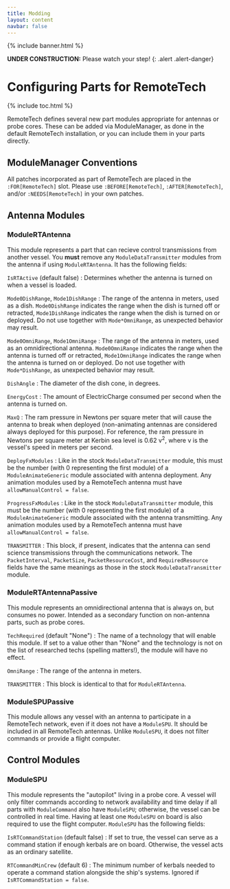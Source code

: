 ```yaml
---
title: Modding
layout: content
navbar: false
---
```


{% include banner.html %}

**UNDER CONSTRUCTION:** Please watch your step!
{: .alert .alert-danger}

# Configuring Parts for RemoteTech

{% include toc.html %}

RemoteTech defines several new part modules appropriate for antennas or probe cores. These can be added via ModuleManager, as done in the default RemoteTech installation, or you can include them in your parts directly.

## ModuleManager Conventions

All patches incorporated as part of RemoteTech are placed in the `:FOR[RemoteTech]` slot. Please use `:BEFORE[RemoteTech]`, `:AFTER[RemoteTech]`, and/or `:NEEDS[RemoteTech]` in your own patches.

## Antenna Modules

### ModuleRTAntenna

This module represents a part that can recieve control transmissions from another vessel. You **must** remove any `ModuleDataTransmitter` modules from the antenna if using `ModuleRTAntenna`. It has the following fields:

`IsRTActive` (default false)
: Determines whether the antenna is turned on when a vessel is loaded.

`Mode0DishRange`, `Mode1DishRange`
: The range of the antenna in meters, used as a dish. `Mode0DishRange` indicates the range when the dish is turned off or retracted, `Mode1DishRange` indicates the range when the dish is turned on or deployed. Do not use together with `Mode*OmniRange`, as unexpected behavior may result.

`Mode0OmniRange`, `Mode1OmniRange`
: The range of the antenna in meters, used as an omnidirectional antenna. `Mode0OmniRange` indicates the range when the antenna is turned off or retracted, `Mode1OmniRange` indicates the range when the antenna is turned on or deployed. Do not use together with `Mode*DishRange`, as unexpected behavior may result.

`DishAngle`
: The diameter of the dish cone, in degrees.

`EnergyCost`
: The amount of ElectricCharge consumed per second when the antenna is turned on.

`MaxQ`
: The ram pressure in Newtons per square meter that will cause the antenna to break when deployed (non-animating antennas are considered always deployed for this purpose). For reference, the ram pressure in Newtons per square meter at Kerbin sea level is 0.62 v<sup>2</sup>, where v is the vessel's speed in meters per second.

`DeployFxModules`
: Like in the stock `ModuleDataTransmitter` module, this must be the number (with 0 representing the first module) of a `ModuleAnimateGeneric` module associated with antenna deployment. Any animation modules used by a RemoteTech antenna must have `allowManualControl = false`.

`ProgressFxModules`
: Like in the stock `ModuleDataTransmitter` module, this must be the number (with 0 representing the first module) of a `ModuleAnimateGeneric` module associated with the antenna transmitting. Any animation modules used by a RemoteTech antenna must have `allowManualControl = false`.

`TRANSMITTER`
: This block, if present, indicates that the antenna can send science transmissions through the communications network. The `PacketInterval`, `PacketSize`, `PacketResourceCost`, and `RequiredResource` fields have the same meanings as those in the stock `ModuleDataTransmitter` module.


### ModuleRTAntennaPassive

This module represents an omnidirectional antenna that is always on, but consumes no power. Intended as a secondary function on non-antenna parts, such as probe cores.

`TechRequired` (default "None")
: The name of a technology that will enable this module. If set to a value other than "None" and the technology is not on the list of researched techs (spelling matters!), the module will have no effect.

`OmniRange`
: The range of the antenna in meters.

`TRANSMITTER`
: This block is identical to that for `ModuleRTAntenna`.

### ModuleSPUPassive

This module allows any vessel with an antenna to participate in a RemoteTech network, even if it does not have a `ModuleSPU`. It should be included in all RemoteTech antennas. Unlike `ModuleSPU`, it does not filter commands or provide a flight computer.

## Control Modules

### ModuleSPU

This module represents the "autopilot" living in a probe core. A vessel will only filter commands according to network availability and time delay if all parts with `ModuleCommand` also have `ModuleSPU`; otherwise, the vessel can be controlled in real time. Having at least one `ModuleSPU` on board is also required to use the flight computer. `ModuleSPU` has the following fields:

`IsRTCommandStation` (default false)
: If set to true, the vessel can serve as a command station if enough kerbals are on board. Otherwise, the vessel acts as an ordinary satellite.

`RTCommandMinCrew` (default 6)
: The minimum number of kerbals needed to operate a command station alongside the ship's systems. Ignored if `IsRTCommandStation = false`.
